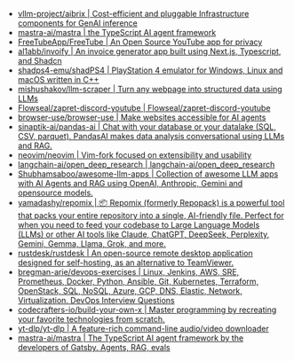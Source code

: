 + [vllm-project/aibrix | Cost-efficient and pluggable Infrastructure components for GenAI inference](https://github.com//vllm-project/aibrix)
+ [mastra-ai/mastra | the TypeScript AI agent framework](https://github.com//mastra-ai/mastra)
+ [FreeTubeApp/FreeTube | An Open Source YouTube app for privacy](https://github.com//FreeTubeApp/FreeTube)
+ [al1abb/invoify | An invoice generator app built using Next.js, Typescript, and Shadcn](https://github.com//al1abb/invoify)
+ [shadps4-emu/shadPS4 | PlayStation 4 emulator for Windows, Linux and macOS written in C++](https://github.com//shadps4-emu/shadPS4)
+ [mishushakov/llm-scraper | Turn any webpage into structured data using LLMs](https://github.com//mishushakov/llm-scraper)
+ [Flowseal/zapret-discord-youtube | Flowseal/zapret-discord-youtube](https://github.com//Flowseal/zapret-discord-youtube)
+ [browser-use/browser-use | Make websites accessible for AI agents](https://github.com//browser-use/browser-use)
+ [sinaptik-ai/pandas-ai | Chat with your database or your datalake (SQL, CSV, parquet). PandasAI makes data analysis conversational using LLMs and RAG.](https://github.com//sinaptik-ai/pandas-ai)
+ [neovim/neovim | Vim-fork focused on extensibility and usability](https://github.com//neovim/neovim)
+ [langchain-ai/open_deep_research | langchain-ai/open_deep_research](https://github.com//langchain-ai/open_deep_research)
+ [Shubhamsaboo/awesome-llm-apps | Collection of awesome LLM apps with AI Agents and RAG using OpenAI, Anthropic, Gemini and opensource models.](https://github.com//Shubhamsaboo/awesome-llm-apps)
+ [yamadashy/repomix | 📦 Repomix (formerly Repopack) is a powerful tool that packs your entire repository into a single, AI-friendly file. Perfect for when you need to feed your codebase to Large Language Models (LLMs) or other AI tools like Claude, ChatGPT, DeepSeek, Perplexity, Gemini, Gemma, Llama, Grok, and more.](https://github.com//yamadashy/repomix)
+ [rustdesk/rustdesk | An open-source remote desktop application designed for self-hosting, as an alternative to TeamViewer.](https://github.com//rustdesk/rustdesk)
+ [bregman-arie/devops-exercises | Linux, Jenkins, AWS, SRE, Prometheus, Docker, Python, Ansible, Git, Kubernetes, Terraform, OpenStack, SQL, NoSQL, Azure, GCP, DNS, Elastic, Network, Virtualization. DevOps Interview Questions](https://github.com//bregman-arie/devops-exercises)
+ [codecrafters-io/build-your-own-x | Master programming by recreating your favorite technologies from scratch.](https://github.com//codecrafters-io/build-your-own-x)
+ [yt-dlp/yt-dlp | A feature-rich command-line audio/video downloader](https://github.com//yt-dlp/yt-dlp)
+ [mastra-ai/mastra | The TypeScript AI agent framework by the developers of Gatsby. Agents, RAG, evals](https://github.com//mastra-ai/mastra)
